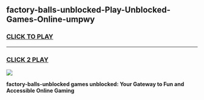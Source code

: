 
## factory-balls-unblocked-Play-Unblocked-Games-Online-umpwy
<h3>
<a href="https://premium76.site?title=factory-balls-unblocked&ref=25A">CLICK TO PLAY</a></h3>
<hr>

<h3>
<a href="https://premium76.site?title=factory-balls-unblocked&ref=25A">CLICK 2 PLAY</a>
  
</h3>

<a href="https://premium76.site?title=factory-balls-unblocked&ref=25A"><img src="https://clearcache.store/games.png"></a>


**factory-balls-unblocked games unblocked: Your Gateway to Fun and Accessible Online Gaming**

